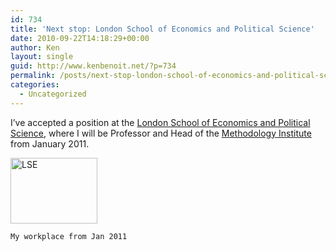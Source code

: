 ```yaml
---
id: 734
title: 'Next stop: London School of Economics and Political Science'
date: 2010-09-22T14:18:29+00:00
author: Ken
layout: single
guid: http://www.kenbenoit.net/?p=734
permalink: /posts/next-stop-london-school-of-economics-and-political-science/
categories:
  - Uncategorized
---
```

I&#8217;ve accepted a position at the [London School of Economics and Political Science](http://www.lse.ac.uk "LSE"), where I will be Professor and Head of the [Methodology Institute](http://www2.lse.ac.uk/methodologyInstitute/Home.aspx "LSE MI") from January 2011.


  [<img class="size-medium wp-image-776 " title="London School of Economics" src="http://www.kenbenoit.net/wp-content/uploads/2010/09/106770774_c07f5200db1-300x225.jpg" alt="LSE" width="139" height="105" srcset="http://www.kenbenoit.net/wp-content/uploads/2010/09/106770774_c07f5200db1-300x225.jpg 300w, http://www.kenbenoit.net/wp-content/uploads/2010/09/106770774_c07f5200db1.jpg 500w" sizes="(max-width: 139px) 100vw, 139px" />](http://www.kenbenoit.net/wp-content/uploads/2010/09/106770774_c07f5200db1.jpg)
  
  
    My workplace from Jan 2011
  

